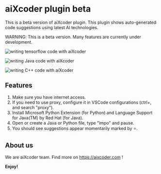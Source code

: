 # aiXcoder plugin beta

This is a beta version of aiXcoder plugin. This plugin shows auto-generated code suggestions using latest AI technologies.

WARNING: This is a beta version. Many features are currently under development.

![writing tensorflow code with aiXcoder](https://github.com/aixcoder-plugin/vscode-plugin/raw/master/images/python_example.gif)

![writing Java code with aiXcoder](https://github.com/aixcoder-plugin/vscode-plugin/raw/master/images/java_example.gif)

![writing C++ code with aiXcoder](https://github.com/aixcoder-plugin/vscode-plugin/raw/master/images/cpp_example.gif)

## Features

1. Make sure you have internet access.
2. If you need to use proxy, configure it in VSCode configurations (ctrl+, and search "proxy").
3. Install Microsoft Python Extension (for Python) and Language Support for Java(TM) by Red Hat (for Java).
3. Open or create a Java or Python file, type "impo" and pause.
4. You should see suggestions appear momentarily marked by ⭐.

## About us

We are aiXcoder team. Find more on https://aixcoder.com !

**Enjoy!**
